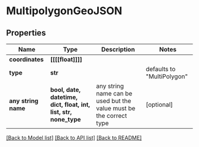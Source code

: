# MultipolygonGeoJSON


## Properties
Name | Type | Description | Notes
------------ | ------------- | ------------- | -------------
**coordinates** | **[[[[float]]]]** |  | 
**type** | **str** |  | defaults to "MultiPolygon"
**any string name** | **bool, date, datetime, dict, float, int, list, str, none_type** | any string name can be used but the value must be the correct type | [optional]

[[Back to Model list]](../README.md#documentation-for-models) [[Back to API list]](../README.md#documentation-for-api-endpoints) [[Back to README]](../README.md)


